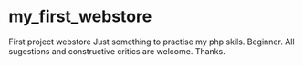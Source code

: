 # my_first_webstore
First project webstore
Just something to practise my php skils.
Beginner.
All sugestions and constructive critics are welcome.
Thanks.
